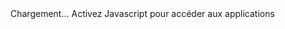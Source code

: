 <div id="c">Chargement... <noscript>Activez Javascript pour accéder aux applications</noscript></div>
<script src="https://code.jquery.com/jquery-3.6.0.min.js" integrity="sha256-/xUj+3OJU5yExlq6GSYGSHk7tPXikynS7ogEvDej/m4=" crossorigin="anonymous"></script>
<script type="text/javascript">
    $(document).ready(function() {
        const str = window.location.href;

        const words = str.split('#');
        $("#c").html("App/"+words[1]+".app");
    });
</script>
